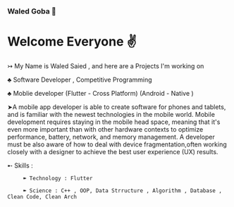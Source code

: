 ### Waled Goba 👋

# Welcome Everyone ✌️

↣ My Name is Waled Saied , and here are a Projects I'm working on

♣️ Software Developer , Competitive Programming 

♣️ Moblie developer (Flutter - Cross Platform) (Android - Native )

➤A mobile app developer is able to create software for phones and tablets, and is familiar with the newest technologies in the mobile world. Mobile development requires staying in the mobile head space, meaning that it's even more important than with other hardware contexts to optimize performance, battery, network, and memory management. A developer must be also aware of how to deal with device fragmentation,often working closely with a designer to achieve the best user experience (UX) results.

➸ Skills : 
         
         ➽ Technology : Flutter 
         
         ➽ Science : C++ , OOP, Data Strructure , Algorithm , Database , Clean Code, Clean Arch



